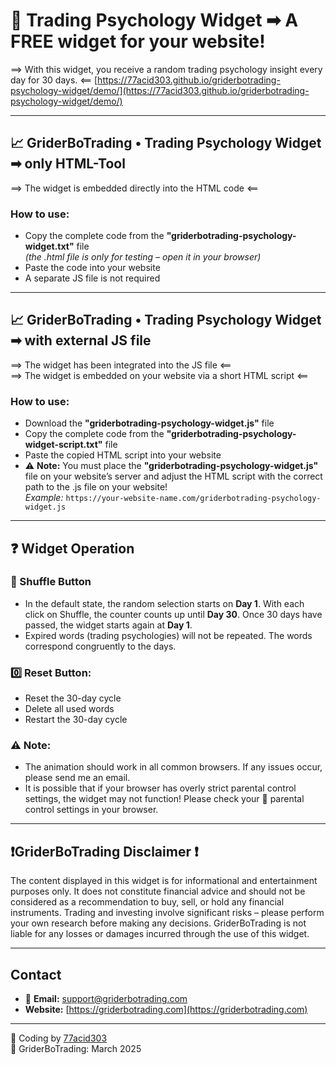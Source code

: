 # 🧠 Trading Psychology Widget ➡︎ A FREE widget for your website!
==>  With this widget, you receive a random trading psychology insight every day for 30 days. <==
[https://77acid303.github.io/griderbotrading-psychology-widget/demo/](https://77acid303.github.io/griderbotrading-psychology-widget/demo/)

---

## 📈 GriderBoTrading • Trading Psychology Widget ➡︎ only HTML-Tool
==> The widget is embedded directly into the HTML code <==

### How to use:
- Copy the complete code from the **"griderbotrading-psychology-widget.txt"** file  
  *(the .html file is only for testing – open it in your browser)*
- Paste the code into your website
- A separate JS file is not required

---

## 📈 GriderBoTrading • Trading Psychology Widget ➡︎ with external JS file
==> The widget has been integrated into the JS file <==  
==> The widget is embedded on your website via a short HTML script <==

### How to use:
- Download the **"griderbotrading-psychology-widget.js"** file
- Copy the complete code from the **"griderbotrading-psychology-widget-script.txt"** file
- Paste the copied HTML script into your website
- ⚠️ **Note:** You must place the **"griderbotrading-psychology-widget.js"** file on your website’s server and adjust the HTML script with the correct path to the .js file on your website!  
  _Example:_ `https://your-website-name.com/griderbotrading-psychology-widget.js`

---

## ❓ Widget Operation

### 🔀 Shuffle Button
- In the default state, the random selection starts on **Day 1**. With each click on Shuffle, the counter counts up until **Day 30**. Once 30 days have passed, the widget starts again at **Day 1**.
- Expired words (trading psychologies) will not be repeated. The words correspond congruently to the days.

### 0️⃣ Reset Button:
- Reset the 30-day cycle
- Delete all used words
- Restart the 30-day cycle

### ⚠️ Note:
- The animation should work in all common browsers. If any issues occur, please send me an email.
- It is possible that if your browser has overly strict parental control settings, the widget may not function! Please check your 🔞 parental control settings in your browser.

---

## ❗GriderBoTrading Disclaimer ❗
The content displayed in this widget is for informational and entertainment purposes only. It does not constitute financial advice and should not be considered as a recommendation to buy, sell, or hold any financial instruments. Trading and investing involve significant risks – please perform your own research before making any decisions. GriderBoTrading is not liable for any losses or damages incurred through the use of this widget.

---

## Contact
- 📧 **Email:** [support@griderbotrading.com](mailto:support@griderbotrading.com)
- **Website:** [https://griderbotrading.com](https://griderbotrading.com)

---

🙂 Coding by [77acid303](https://github.com/77acid303)  
🤖 GriderBoTrading: March 2025

